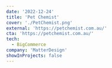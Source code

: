 ```yaml
---
date: '2022-12-24'
title: 'Pet Chemist'
cover: './PetChemist.png'
external: 'https://petchemist.com.au/'
cta: 'https://petchemist.com.au/'
tech:
  - BigCommerce
company: 'MatterDesign'
showInProjects: false
---
```


